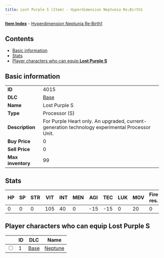 ```yaml
---
title: Lost Purple S (Item) - Hyperdimension Neptunia Re;Birth1
---
```


[**Item Index**](/neptunia/rb1/item/index.html) - [Hyperdimension Neptunia Re;Birth1](/neptunia/rb1)

## Contents

- [Basic information](#basic-information)
- [Stats](#stats)
- [Player characters who can equip **Lost Purple S**](#player-characters-who-can-equip-lost-purple-s)

## Basic information

|   |   |
| -- | -- |
| **ID** | 4015 |
| **DLC** | [Base](/neptunia/rb1/dlc/1-base.html) |
| **Name** | Lost Purple S |
| **Type** | Processor (S) |
| **Description** | For Purple Heart only. An upgraded, current-generation technology experimental Processor Unit. |
| **Buy Price** | 0 |
| **Sell Price** | 0 |
| **Max inventory** | 99 |


## Stats

| HP | SP | STR | VIT | INT | MEN | AGI | TEC | LUK | MOV | Fire res. | Ice res. | Wind res. | Lightning res. |
| -- | -- | --- | --- | --- | --- | --- | --- | --- | --- | --------- | -------- | --------- | -------------- |
| 0 | 0 | 0 | 105 | 40 | 0 | -15 | -15 | 0 | 20 | 0 | 0 | 0 | 0 |


## Player characters who can equip **Lost Purple S**

|    | ID | DLC | Name |
| -- | -- | --- | ---- |
| <input type="checkbox" id="rb1-player-1-1" class="trackbox" /> | 1 | [Base](/neptunia/rb1/dlc/1-base.html) | [Neptune](/neptunia/rb1/player/1-1-neptune.html) |
